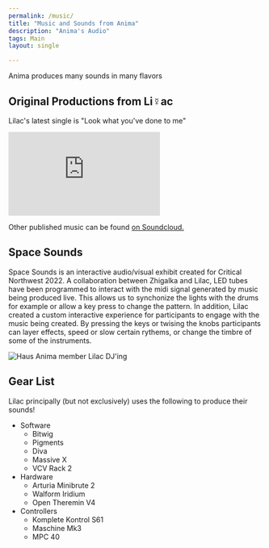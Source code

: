 ```yaml
---
permalink: /music/
title: "Music and Sounds from Anima"
description: "Anima's Audio"
tags: Main
layout: single

---
```


Anima produces many sounds in many flavors

## Original Productions from Li☿️ac

Lilac's latest single is "Look what you've done to me"

<iframe class="soundcloud-player" height="166" scrolling="no" frameborder="no" src="https://w.soundcloud.com/player/?url=https%3A//api.soundcloud.com/tracks/1229390245&color=%23ff5500&auto_play=false&hide_related=false&show_comments=true&show_user=true&show_reposts=false&show_teaser=true&visual=true"></iframe>

Other published music can be found [on Soundcloud.](https://soundcloud.com/alex-perusse)

## Space Sounds

Space Sounds is an interactive audio/visual exhibit created for Critical Northwest 2022. A collaboration between Zhigalka and Lilac, LED tubes have been programmed to interact with the midi signal generated by music being produced live. This allows us to synchonize the lights with the drums for example or allow a key press to change the pattern. In addition, Lilac created a custom interactive experience for participants to engage with the music being created.  By pressing the keys or twising the knobs participants can layer effects, speed or slow certain rythems, or change the timbre of some of the instruments.

<img src="https://static.cloudygo.com/static/Critical%202022/DJ%20Lilac.jpg" alt="Haus Anima member Lilac DJ'ing" class="full">

## Gear List

Lilac principally (but not exclusively) uses the following to produce their sounds!

* Software
    * Bitwig
    * Pigments
    * Diva
    * Massive X
    * VCV Rack 2
* Hardware
    * Arturia Minibrute 2
    * Walform Iridium
    * Open Theremin V4
* Controllers
    * Komplete Kontrol S61
    * Maschine Mk3
    * MPC 40
